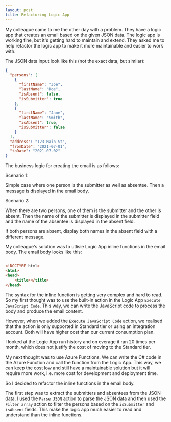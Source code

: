 ```yaml
---
layout: post
title: Refactoring Logic App
---
```


My colleague came to me the other day with a problem. They have a logic app that creates an email based on the given JSON data. The logic app is working fine, but it's getting hard to maintain and extend. They asked me to help refactor the logic app to make it more maintainable and easier to work with.

The JSON data input look like this (not the exact data, but similar):

```json
{
  "persons": [
    {
      "firstName": "Joe",
      "lastName": "Doe",
      "isAbsent": false,
      "isSubmitter": true
    },
    {
      "firstName": "Jane",
      "lastName": "Smith",
      "isAbsent": true,
      "isSubmitter": false
    }
  ],
  "address": "123 Main St",
  "fromDate": "2021-07-01",
  "toDate": "2021-07-02"
}
```

The business logic for creating the email is as follows:

Scenario 1:

Simple case where one person is the submitter as well as absentee. Then a message is displayed in the email body.

Scenario 2:

When there are two persons, one of them is the submitter and the other is absent. Then the name of the submitter is displayed in the submitter field and the name of the absentee is displayed in the absent field.

If both persons are absent, display both names in the absent field with a different message.

My colleague's solution was to utlisie Logic App inline functions in the email body. The email body looks like this:

```html

<!DOCTYPE html>
<html>
<head>
    <title></title>
</head>
```

The syntax for the inline function is getting very complex and hard to read. So my first thought was to use the built-in action in the Logic App `Execute JavaScript Code`. This way, we can write the JavaScript code to process the body and produce the email content.

However, when we added the `Execute JavaScript Code` action, we realised that the action is only supported in Standard tier or using an integration account. Both will have higher cost than our current consumption plan.

I looked at the Logic App run history and on everage it ran 20 times per month, which does not justify the cost of moving to the Standard tier.

My next thought was to use Azure Functions. We can write the C# code in the Azure Function and call the function from the Logic App. This way, we can keep the cost low and still have a maintainable solution but it will require more work, i.e. more cost for development and deployment time.

So I decided to refactor the inline functions in the email body.

The first step was to extract the submitters and absentees from the JSON data. I used the `Parse JSON` action to parse the JSON data and then used the `Filter array` action to filter the persons based on the `isSubmitter` and `isAbsent` fields. This make the logic app much easier to read and understand than the inline functions.




